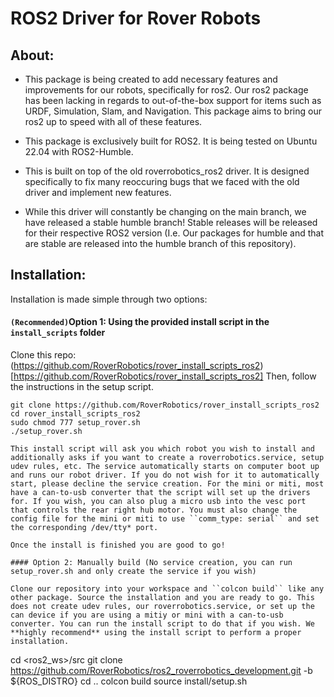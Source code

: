 # ROS2 Driver for Rover Robots

## About:

- This package is being created to add necessary features and improvements for our robots, specifically for ros2. Our ros2 package has been lacking in regards to out-of-the-box support for items such as URDF, Simulation, Slam, and Navigation. This package aims to bring our ros2 up to speed with all of these features.

- This package is exclusively built for ROS2. It is being tested on Ubuntu 22.04 with ROS2-Humble.

- This is built on top of the old roverrobotics_ros2 driver. It is designed specifically to fix many reoccuring bugs that we faced with the old driver and implement new features.

- While this driver will constantly be changing on the main branch, we have released a stable humble branch! Stable releases will be released for their respective ROS2 version (I.e. Our packages for humble and that are stable are released into the humble branch of this repository).


## Installation:
Installation is made simple through two options:

#### ``(Recommended)``Option 1: Using the provided install script in the ``install_scripts`` folder

Clone this repo: (https://github.com/RoverRobotics/rover_install_scripts_ros2)[https://github.com/RoverRobotics/rover_install_scripts_ros2]
Then, follow the instructions in the setup script.
```
git clone https://github.com/RoverRobotics/rover_install_scripts_ros2
cd rover_install_scripts_ros2
sudo chmod 777 setup_rover.sh
./setup_rover.sh

This install script will ask you which robot you wish to install and additionally asks if you want to create a roverrobotics.service, setup udev rules, etc. The service automatically starts on computer boot up and runs our robot driver. If you do not wish for it to automatically start, please decline the service creation. For the mini or miti, most have a can-to-usb converter that the script will set up the drivers for. If you wish, you can also plug a micro usb into the vesc port that controls the rear right hub motor. You must also change the config file for the mini or miti to use ``comm_type: serial`` and set the corresponding /dev/tty* port.

Once the install is finished you are good to go!

#### Option 2: Manually build (No service creation, you can run setup_rover.sh and only create the service if you wish)

Clone our repository into your workspace and ``colcon build`` like any other package. Source the installation and you are ready to go. This does not create udev rules, our roverrobotics.service, or set up the can device if you are using a mitiy or mini with a can-to-usb converter. You can run the install script to do that if you wish. We **highly recommend** using the install script to perform a proper installation.

```
cd <ros2_ws>/src
git clone https://github.com/RoverRobotics/ros2_roverrobotics_development.git -b ${ROS_DISTRO}
cd ..
colcon build
source install/setup.sh
```

